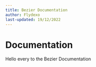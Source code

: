 ```yaml
---
title: Bezier Documentation
author: Flydexo
last-updated: 19/12/2022
---
```


# Documentation
Hello every to the Bezier Documentation
